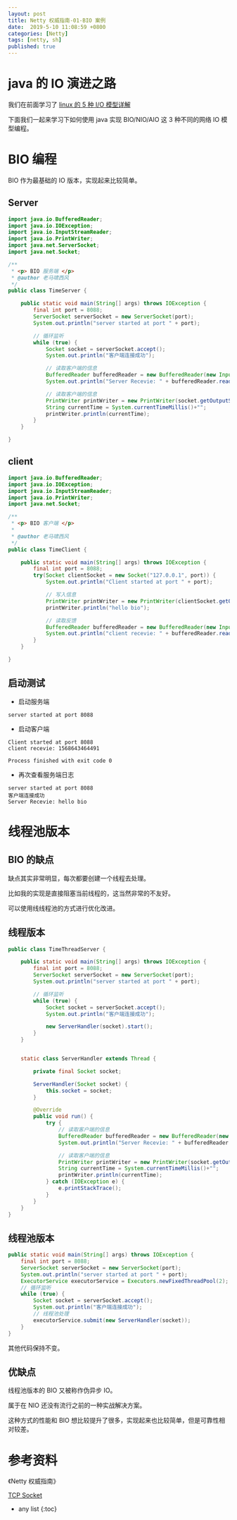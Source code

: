 ```yaml
---
layout: post
title: Netty 权威指南-01-BIO 案例
date:  2019-5-10 11:08:59 +0800
categories: [Netty]
tags: [netty, sh]
published: true
---
```


# java 的 IO 演进之路

我们在前面学习了 [linux 的 5 种 I/O 模型详解](https://www.toutiao.com/item/6908238524617785863/)

下面我们一起来学习下如何使用 java 实现 BIO/NIO/AIO 这 3 种不同的网络 IO 模型编程。

# BIO 编程

BIO 作为最基础的 IO 版本，实现起来比较简单。

## Server

```java
import java.io.BufferedReader;
import java.io.IOException;
import java.io.InputStreamReader;
import java.io.PrintWriter;
import java.net.ServerSocket;
import java.net.Socket;

/**
 * <p> BIO 服务端 </p>
 * @author 老马啸西风
 */
public class TimeServer {

    public static void main(String[] args) throws IOException {
        final int port = 8088;
        ServerSocket serverSocket = new ServerSocket(port);
        System.out.println("server started at port " + port);

        // 循环监听
        while (true) {
            Socket socket = serverSocket.accept();
            System.out.println("客户端连接成功");

            // 读取客户端的信息
            BufferedReader bufferedReader = new BufferedReader(new InputStreamReader(socket.getInputStream()));
            System.out.println("Server Recevie: " + bufferedReader.readLine());

            // 读取客户端的信息
            PrintWriter printWriter = new PrintWriter(socket.getOutputStream(), true);
            String currentTime = System.currentTimeMillis()+"";
            printWriter.println(currentTime);
        }
    }

}
```

## client 

```java
import java.io.BufferedReader;
import java.io.IOException;
import java.io.InputStreamReader;
import java.io.PrintWriter;
import java.net.Socket;

/**
 * <p> BIO 客户端 </p>
 *
 * @author 老马啸西风
 */
public class TimeClient {

    public static void main(String[] args) throws IOException {
        final int port = 8088;
        try(Socket clientSocket = new Socket("127.0.0.1", port)) {
            System.out.println("Client started at port " + port);

            // 写入信息
            PrintWriter printWriter = new PrintWriter(clientSocket.getOutputStream(), true);
            printWriter.println("hello bio");

            // 读取反馈
            BufferedReader bufferedReader = new BufferedReader(new InputStreamReader(clientSocket.getInputStream()));
            System.out.println("client recevie: " + bufferedReader.readLine());
        }
    }

}
```

## 启动测试

- 启动服务端

```
server started at port 8088
```

- 启动客户端 

```
Client started at port 8088
client recevie: 1568643464491

Process finished with exit code 0
```

- 再次查看服务端日志

```
server started at port 8088
客户端连接成功
Server Recevie: hello bio
```

# 线程池版本

## BIO 的缺点

缺点其实非常明显，每次都要创建一个线程去处理。

比如我的实现是直接阻塞当前线程的，这当然非常的不友好。

可以使用线线程池的方式进行优化改进。

## 线程版本

```java
public class TimeThreadServer {

    public static void main(String[] args) throws IOException {
        final int port = 8088;
        ServerSocket serverSocket = new ServerSocket(port);
        System.out.println("server started at port " + port);

        // 循环监听
        while (true) {
            Socket socket = serverSocket.accept();
            System.out.println("客户端连接成功");

            new ServerHandler(socket).start();
        }
    }


    static class ServerHandler extends Thread {

        private final Socket socket;

        ServerHandler(Socket socket) {
            this.socket = socket;
        }

        @Override
        public void run() {
            try {
                // 读取客户端的信息
                BufferedReader bufferedReader = new BufferedReader(new InputStreamReader(socket.getInputStream()));
                System.out.println("Server Recevie: " + bufferedReader.readLine());

                // 读取客户端的信息
                PrintWriter printWriter = new PrintWriter(socket.getOutputStream(), true);
                String currentTime = System.currentTimeMillis()+"";
                printWriter.println(currentTime);
            } catch (IOException e) {
                e.printStackTrace();
            }
        }
    }
}
```

## 线程池版本

```java
public static void main(String[] args) throws IOException {
    final int port = 8088;
    ServerSocket serverSocket = new ServerSocket(port);
    System.out.println("server started at port " + port);
    ExecutorService executorService = Executors.newFixedThreadPool(2);
    // 循环监听
    while (true) {
        Socket socket = serverSocket.accept();
        System.out.println("客户端连接成功");
        // 线程池处理
        executorService.submit(new ServerHandler(socket));
    }
}
```

其他代码保持不变。

## 优缺点

线程池版本的 BIO 又被称作伪异步 IO。

属于在 NIO 还没有流行之前的一种实战解决方案。

这种方式的性能和 BIO 想比较提升了很多，实现起来也比较简单，但是可靠性相对较差。

# 参考资料

《Netty 权威指南》

[TCP Socket](https://houbb.github.io/2018/09/23/java-net-03-tcp-socket)

* any list
{:toc}